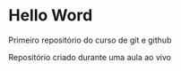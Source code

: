 # Hello Word
 Primeiro repositório do curso de git e github

 Repositório criado durante uma aula ao vivo

